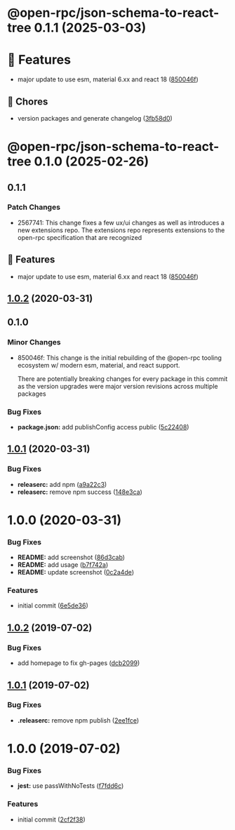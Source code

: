 # @open-rpc/json-schema-to-react-tree 0.1.1 (2025-03-03)

# 🚀 Features

* major update to use esm, material 6.xx and react 18 ([850046f](https://github.com/open-rpc/tools/commit/850046fa4b226f1fca3d02d83620618102e9a992))

## 🧹 Chores

* version packages and generate changelog ([3fb58d0](https://github.com/open-rpc/tools/commit/3fb58d00d4676b4de0cf60c8aefffeb2a77ae883))

# @open-rpc/json-schema-to-react-tree 0.1.0 (2025-02-26)

## 0.1.1

### Patch Changes

- 2567741: This change fixes a few ux/ui changes as well as introduces a new extensions repo.
  The extensions repo represents extensions to the open-rpc specification that are
  recognized

## 🚀 Features

- major update to use esm, material 6.xx and react 18 ([850046f](https://github.com/open-rpc/tools/commit/850046fa4b226f1fca3d02d83620618102e9a992))

## [1.0.2](https://github.com/xops/json-schema-to-react-tree/compare/1.0.1...1.0.2) (2020-03-31)

## 0.1.0

### Minor Changes

- 850046f: This change is the initial rebuilding of the @open-rpc tooling ecosystem w/ modern esm, material, and react support.

  There are potentially breaking changes for every package in this commit as
  the version upgrades were major version revisions across multiple packages

### Bug Fixes

- **package.json:** add publishConfig access public ([5c22408](https://github.com/xops/json-schema-to-react-tree/commit/5c224085669ce934f25760dc9c52617c9ec6b46e))

## [1.0.1](https://github.com/xops/json-schema-to-react-tree/compare/1.0.0...1.0.1) (2020-03-31)

### Bug Fixes

- **releaserc:** add npm ([a9a22c3](https://github.com/xops/json-schema-to-react-tree/commit/a9a22c3e56c2b9e23a5c3a7c3bc2dfc2036bddc4))
- **releaserc:** remove npm success ([148e3ca](https://github.com/xops/json-schema-to-react-tree/commit/148e3ca227016515417c64d246a2eca3fffb5b12))

# 1.0.0 (2020-03-31)

### Bug Fixes

- **README:** add screenshot ([86d3cab](https://github.com/xops/json-schema-to-react-tree/commit/86d3cabc4753394146a482141f253d44aae65934))
- **README:** add usage ([b7f742a](https://github.com/xops/json-schema-to-react-tree/commit/b7f742ae40e286488e6f2a0fad6681cea99d17a2))
- **README:** update screenshot ([0c2a4de](https://github.com/xops/json-schema-to-react-tree/commit/0c2a4debf08afc08e2a674f714b805cf343cf247))

### Features

- initial commit ([6e5de36](https://github.com/xops/json-schema-to-react-tree/commit/6e5de362028ed5b4b7007dae937d87ec8c016955))

## [1.0.2](https://github.com/etclabscore/pristine-typescript-react/compare/1.0.1...1.0.2) (2019-07-02)

### Bug Fixes

- add homepage to fix gh-pages ([dcb2099](https://github.com/etclabscore/pristine-typescript-react/commit/dcb2099))

## [1.0.1](https://github.com/etclabscore/pristine-typescript-react/compare/1.0.0...1.0.1) (2019-07-02)

### Bug Fixes

- **.releaserc:** remove npm publish ([2ee1fce](https://github.com/etclabscore/pristine-typescript-react/commit/2ee1fce))

# 1.0.0 (2019-07-02)

### Bug Fixes

- **jest:** use passWithNoTests ([f7fdd6c](https://github.com/etclabscore/pristine-typescript-react/commit/f7fdd6c))

### Features

- initial commit ([2cf2f38](https://github.com/etclabscore/pristine-typescript-react/commit/2cf2f38))
